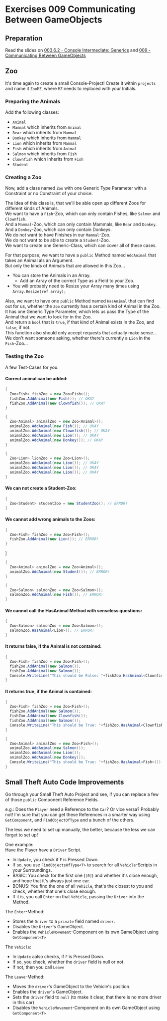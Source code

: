 # Exercises 009 Communicating Between GameObjects

## Preparation

Read the slides on [003.6.2 - Console Intermediate: Generics](https://github.com/marczaku/csharp-intermediate/blob/main/slides/003.6-console-intermediate-2-generics.md) and [009 - Communicating Between GameObjects](../slides/009-communicating-between-gameobjects.md)

## Zoo
It's time again to create a small Console-Project! Create it within `projects` and name it `ZooMZ`, where `MZ` needs to replaced with your Initials.

### Preparing the Animals

Add the following classes:
- `Animal`
- `Mammal` which inherits from `Animal`
- `Bear` which inherits from `Mammal`
- `Donkey` which inherits from `Mammal`
- `Lion` which inherits from `Mammal`
- `Fish` which inherits from `Animal`
- `Salmon` which inherits from `Fish`
- `Clownfish` which inherits from `Fish`
- `Student`

### Creating a Zoo

Now, add a class named `Zoo` with one Generic Type Parameter with a Constraint or no Constraint of your choice.

The Idea of this class is, that we'll be able open up different Zoos for different kinds of Animals.\
We want to have a `Fish`-Zoo, which can only contain Fishes, like `Salmon` and `Clownfish`.\
And a `Mammal`-Zoo, which can only contain Mammals, like `Bear` and `Donkey`.\
And a `Donkey`-Zoo, which can only contain Donkeys.\
We do not want to have Finishes in our `Mammal`-Zoo.\
We do not want to be able to create a `Student`-Zoo.\
We want to create one Generic-Class, which can cover all of these cases.

For that purpose, we want to have a `public` Method named `AddAnimal` that takes an Animal als an Argument.\
But only the kinds of Animals that are allowed in this Zoo...
- You can store the Animals in an Array.
  - Add an Array of the correct Type as a Field to your Zoo.
- You will probably need to Resize your Array many times using `Array.Resize(ref array);`

Also, we want to have one `public` Method named `HasAnimal` that can find out for us, whether the `Zoo` currently has a certain kind of Animal in the Zoo.\
It has one Generic Type Parameter, which lets us pass the Type of the Animal that we want to look for in the Zoo.\
And return a `bool` that is `true`, if that kind of Animal exists in the Zoo, and `false`, if not.\
This function also should only accept requests that actually make sense...\
We don't want someone asking, whether there's currently a `Lion` in the `Fish`-Zoo...

### Testing the Zoo

A few Test-Cases for you:

#### Correct animal can be added:

```cs
{
  Zoo<Fish> fishZoo = new Zoo<Fish>();
  fishZoo.AddAnimal(new Fish()); // OKAY
  fishZoo.AddAnimal(new Clownfish()); // OKAY
}
```

```cs
{
  Zoo<Animal> animalZoo = new Zoo<Animal>();
  animalZoo.AddAnimal(new Fish()); // OKAY
  animalZoo.AddAnimal(new Clownfish()); // OKAY
  animalZoo.AddAnimal(new Lion()); // OKAY
  animalZoo.AddAnimal(new Donkey()); // OKAY
}
```

```cs
{
  Zoo<Lion> lionZoo = new Zoo<Lion>();
  animalZoo.AddAnimal(new Lion()); // OKAY
  animalZoo.AddAnimal(new Lion()); // OKAY
  animalZoo.AddAnimal(new Lion()); // OKAY
}
```

#### We can not create a Student-Zoo:

```cs
{
  Zoo<Student> studentZoo = new StudentZoo(); // ERROR!
}
```

#### We cannot add wrong animals to the Zoos:

```cs
{
  Zoo<Fish> fishZoo = new Zoo<Fish>();
  fishZoo.AddAnimal(new Lion()); // ERROR!
}
```
]

```cs
{
  Zoo<Animal> animalZoo = new Zoo<Animal>();
  animalZoo.AddAnimal(new Student()); // ERROR!
}
```

```cs
{
  Zoo<Salmon> salmonZoo = new Zoo<Salmon>();
  salmonZoo.AddAnimal(new Fish()); // ERROR!
}
```

#### We cannot call the HasAnimal Method with senseless questions:

```cs
{
  Zoo<Salmon> salmonZoo = new Zoo<Salmon>();
  salmonZoo.HasAnimal<Lion>(); // ERROR!
}
```

#### It returns false, if the Animal is not contained:

```cs
{
  Zoo<Fish> fishZoo = new Zoo<Fish>();
  fishZoo.AddAnimal(new Salmon());
  fishZoo.AddAnimal(new Salmon());
  Console.WriteLine("This should be False: "+fishZoo.HasAnimal<Clownfish>());
}
```

#### It returns true, if the Animal is contained:

```cs
{
  Zoo<Fish> fishZoo = new Zoo<Fish>();
  fishZoo.AddAnimal(new Salmon());
  fishZoo.AddAnimal(new Clownfish());
  fishZoo.AddAnimal(new Salmon());
  Console.WriteLine("This should be True: "+fishZoo.HasAnimal<Clownfish>());
}
```

```cs
{
  Zoo<Animal> animalZoo = new Zoo<Fish>();
  animalZoo.AddAnimal(new Salmon());
  animalZoo.AddAnimal(new Lion());
  animalZoo.AddAnimal(new Donkey());
  Console.WriteLine("This should be True: "+fishZoo.HasAnimal<Fish>());
}
```

## Small Theft Auto Code Improvements

Go through your Small Theft Auto Project and see, if you can replace a few of those `public` Component Reference Fields.

e.g.: Does the `Player` need a Reference to the `Car`? Or vice versa? Probably not! I'm sure that you can get these References in a smarter way using `GetComponent`, and `FindObjectOfType` and a bunch of the others.

The less we need to set up manually, the better, because the less we can forget to set up!

One example:\
Have the Player have a `Driver` Script.
- In `Update`, you check if `F` is Pressed Down.
- If so, you use `FindObjectsOfType<T>` to search for all `Vehicle`-Scripts in your Surroundings.
- BASIC: You check for the first one (`[0]`) and whether it's close enough, and hope that it's always just one car.
- BONUS: You find the one of all `Vehicle`, that's the closest to you and check, whether that one's close enough.
- If it is, you call `Enter` on that `Vehicle`, passing the `Driver` into the Method.

The `Enter`-Method:
- Stores the `Driver` to a `private` field named `driver`.
- Disables the `Driver`'s GameObject.
- Enables the `VehicleMovement`-Component on its own GameObject using `GetComponent<T>`

The `Vehicle`:
- In `Update` aalso checks, if `F` is Pressed Down.
- If so, you check, whether the `driver` field is null or not.
- If not, then you call `Leave`

The `Leave`-Method:
- Moves the `driver`'s GameObject to the Vehicle's position.
- Enables the `driver`'s GameObject.
- Sets the `driver` field to `null` (to make it clear, that there is no more driver in this car)
- Disables the `VehicleMovement`-Component on its own GameObject using `GetComponent<T>`

